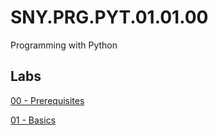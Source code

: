 # SNY.PRG.PYT.01.01.00

Programming with Python

## Labs

[00 - Prerequisites](labs/00-Prerequisites/README.md)

[01 - Basics](labs/01-Basics/README.md)
